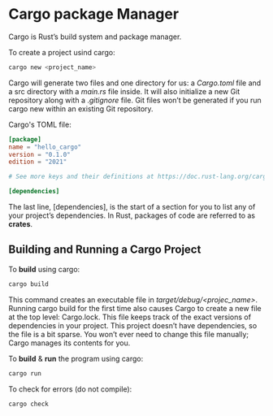 # **Cargo package Manager**

Cargo is Rust’s build system and package manager.

To create a project usind cargo:
```sh
cargo new <project_name>
```

Cargo will generate two files and one directory for us: a _Cargo.toml_ file and a src directory with a _main.rs_ file inside. It will also initialize a new Git repository along with a ._gitignore_ file. Git files won’t be generated if you run cargo new within an existing Git repository.

Cargo's TOML file:
```toml
[package]
name = "hello_cargo"
version = "0.1.0"
edition = "2021"

# See more keys and their definitions at https://doc.rust-lang.org/cargo/reference/manifest.html

[dependencies]
```

The last line, [dependencies], is the start of a section for you to list any of your project’s dependencies. In Rust, packages of code are referred to as **crates**.


## **Building and Running a Cargo Project**

To **build** using cargo:
```sh
cargo build
```
This command creates an executable file in _target/debug/<projec_name>_. Running cargo build for the first time also causes Cargo to create a new file at the top level: Cargo.lock. This file keeps track of the exact versions of dependencies in your project. This project doesn’t have dependencies, so the file is a bit sparse. You won’t ever need to change this file manually; Cargo manages its contents for you.

To **build** & **run** the program using cargo:
```sh
cargo run 
```

To check for errors (do not compile):
```sh
cargo check 
```